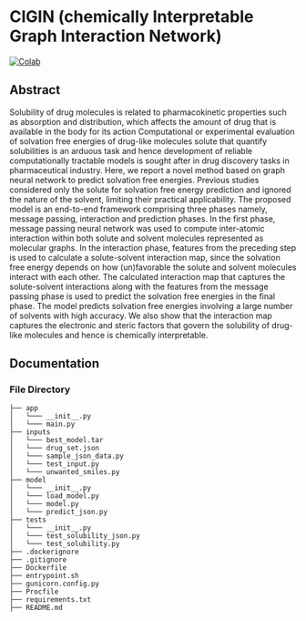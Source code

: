 # CIGIN (chemically Interpretable Graph Interaction Network)

[![Colab](https://colab.research.google.com/assets/colab-badge.svg)](https://colab.research.google.com/drive/10SZqCpc8wp0sUU-TGhhLGZ6Vmy3ihPg0?usp=sharing)

## Abstract

Solubility of drug molecules is related to pharmacokinetic properties such as absorption and distribution, which affects the amount of drug that is available in the body for its action Computational or experimental evaluation of solvation free energies of drug-like molecules solute that quantify solubilities is an arduous task and hence development of reliable computationally tractable models is sought after in drug discovery tasks in pharmaceutical industry. Here, we report a novel method based on graph neural network to predict solvation free energies. Previous studies considered only the solute for solvation free energy prediction and ignored the nature of the solvent, limiting their practical applicability. The proposed model is an end-to-end framework comprising three phases namely, message passing, interaction and prediction phases. In the first phase, message passing neural network was used to compute inter-atomic interaction within both solute and solvent molecules represented as molecular graphs. In the interaction phase, features from the preceding step is used to calculate a solute-solvent interaction map, since the solvation free energy depends on how (un)favorable the solute and solvent molecules interact with each other. The calculated interaction map that captures the solute-solvent interactions along with the features from the message passing phase is used to predict the solvation free energies in the final phase. The model predicts solvation free energies involving a large number of solvents with high accuracy. We also show that the interaction map captures the electronic and steric factors that govern the solubility of drug-like molecules and hence is chemically interpretable.

## Documentation

### File Directory

```
├── app
│   └─── __init__.py
│   └─── main.py
├── inputs
│   └─── best_model.tar
│   └─── drug_set.json
│   └─── sample_json_data.py
│   └─── test_input.py
│   └─── unwanted_smiles.py
├── model
│   └─── __init__.py
│   └─── load_model.py
│   └─── model.py
│   └─── predict_json.py
├── tests
│   └─── __init__.py
│   └─── test_solubility_json.py
│   └─── test_solubility.py
├── .dockerignore
├── .gitignore
├── Dockerfile
├── entrypoint.sh
├── gunicorn.config.py
├── Procfile
├── requirements.txt
├── README.md

```
